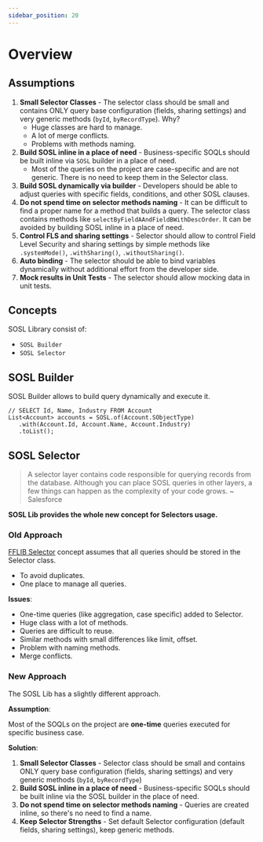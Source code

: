 ```yaml
---
sidebar_position: 20
---
```


# Overview

## Assumptions

1. **Small Selector Classes** - The selector class should be small and contains ONLY query base configuration (fields, sharing settings) and very generic methods (`byId`, `byRecordType`). Why?
   - Huge classes are hard to manage.
   - A lot of merge conflicts.
   - Problems with methods naming.
2. **Build SOSL inline in a place of need** - Business-specific SOQLs should be built inline via `SOSL` builder in a place of need.
   - Most of the queries on the project are case-specific and are not generic. There is no need to keep them in the Selector class.
3. **Build SOSL dynamically via builder** - Developers should be able to adjust queries with specific fields, conditions, and other SOSL clauses.
4. **Do not spend time on selector methods naming** - It can be difficult to find a proper name for a method that builds a query. The selector class contains methods like `selectByFieldAAndFieldBWithDescOrder`. It can be avoided by building SOSL inline in a place of need.
5. **Control FLS and sharing settings** - Selector should allow to control Field Level Security and sharing settings by simple methods like `.systemMode()`, `.withSharing()`, `.withoutSharing()`.
6. **Auto binding** - The selector should be able to bind variables dynamically without additional effort from the developer side.
7. **Mock results in Unit Tests** - The selector should allow mocking data in unit tests.

## Concepts

SOSL Library consist of:

- `SOSL Builder`
- `SOSL Selector`

## SOSL Builder

SOSL Builder allows to build query dynamically and execute it.

```apex
// SELECT Id, Name, Industry FROM Account
List<Account> accounts = SOSL.of(Account.SObjectType)
   .with(Account.Id, Account.Name, Account.Industry)
   .toList();
```

## SOSL Selector

> A selector layer contains code responsible for querying records from the database. Although you can place SOSL queries in other layers, a few things can happen as the complexity of your code grows. ~ Salesforce

**SOSL Lib provides the whole new concept for Selectors usage.**

### Old Approach

[FFLIB Selector](https://github.com/apex-enterprise-patterns/fflib-apex-common/blob/master/sfdx-source/apex-common/main/classes/fflib_SObjectSelector.cls) concept assumes that all queries  should be stored in the Selector class.

- To avoid duplicates.
- One place to manage all queries.

**Issues**:
- One-time queries (like aggregation, case specific) added to Selector.
- Huge class with a lot of methods.
- Queries are difficult to reuse.
- Similar methods with small differences like limit, offset.
- Problem with naming methods.
- Merge conflicts.

### New Approach

The SOSL Lib has a slightly different approach.

**Assumption**:

Most of the SOQLs on the project are **one-time** queries executed for specific business case.

**Solution**:
1. **Small Selector Classes** - Selector class should be small and contains ONLY query base configuration (fields, sharing settings) and very generic methods (`byId`, `byRecordType`)
2. **Build SOSL inline in a place of need** - Business-specific SOQLs should be built inline via the SOSL builder in the place of need.
3. **Do not spend time on selector methods naming** - Queries are created inline, so there's no need to find a name.
4. **Keep Selector Strengths** - Set default Selector configuration (default fields, sharing settings), keep generic methods.
